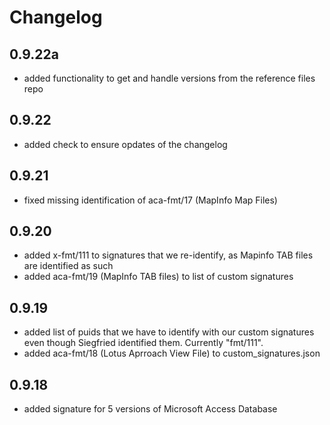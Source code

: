 # Changelog


## 0.9.22a
- added functionality to get and handle versions from the reference files repo
## 0.9.22
- added check to ensure opdates of the changelog
## 0.9.21
- fixed missing identification of aca-fmt/17 (MapInfo Map Files)

## 0.9.20
- added x-fmt/111 to signatures that we re-identify, as Mapinfo TAB files are identified as such
- added aca-fmt/19 (MapInfo TAB files) to list of custom signatures

## 0.9.19
- added list of puids that we have to identify with our custom signatures even though Siegfried identified them. Currently "fmt/111".
- added aca-fmt/18 (Lotus Aprroach View File) to custom_signatures.json

## 0.9.18
- added signature for 5 versions of Microsoft Access Database
